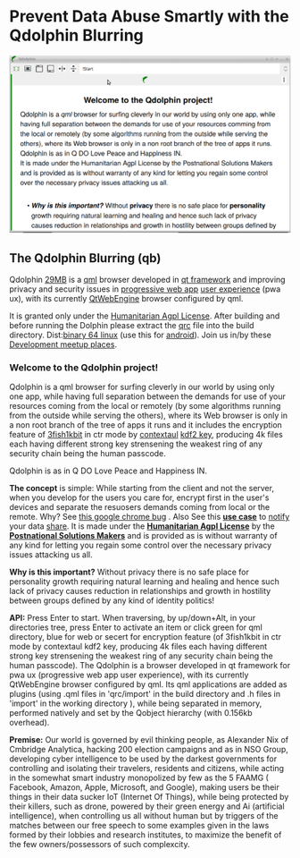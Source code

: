 # Prevent Data Abuse Smartly with the Qdolphin Blurring
![Qdolphin](Qsolphin.2019-02-16.19-39.gif)
## The Qdolphin Blurring (qb)
Qdolphin [29MB](https://github.com/comcomist/Qdolphin/blob/master/Qdolphin.00.zip?raw=true) is a [qml](https://en.wikipedia.org/wiki/QML) browser developed in [qt framework](https://www.qt.io/download-qt-installer) and improving privacy and security issues in [progressive web app](https://en.wikipedia.org/wiki/Progressive_web_applications#Characteristics) [user experience](https://en.wikipedia.org/wiki/User_experience) (pwa ux), with its currently [QtWebEngine](https://wiki.qt.io/QtWebEngine) browser configured by qml.

It is granted only under the [Humanitarian Agpl License](http://namzezam.wikidot.com/humanitarian-agpl-license). After building and before running the Dolphin please extract the [qrc](https://github.com/comcomist/Qdolphin/blob/master/qrc.206.zip?raw=true) file into the build directory. Dist:[binary 64 linux](https://github.com/comcomist/Qdolphin/blob/master/Qdolphin.00.zip?raw=true) (use this for [android](https://doc.qt.io/qt-5/android-getting-started.html)). Join us in/by these [Development meetup places](https://medium.com/@erezelul/the-meetup-place-for-the-qdolphin-business-plans-targeting-startups-and-developers-aiming-solving-5b1e872dc3de).

### Welcome to the Qdolphin project! 

Qdolphin is a qml browser for surfing cleverly in our world by using only one app, while having full separation between the demands for use of your resources coming from the local or remotely (by some algorithms running from the outside while serving the others), where its Web browser is only in a non root branch of the tree of apps it runs and it includes the encryption feature of [3fish1kbit](https://en.wikipedia.org/wiki/Threefish) in ctr mode by [contextaul](https://github.com/comcomist/lppp---Located-Password-Protected-Protocol) [kdf2 key](https://en.wikipedia.org/wiki/Argon2), producing 4k files each having different strong key strensening the weakest ring of any security chain being the human passcode.

Qdolphin is as in Q DO Love Peace and Happiness IN.


**The concept** is simple:  While starting from the client and not the server, when you develop for the users you care for, encrypt first in the user's devices and separate the resuosers demands coming from local or the remote. Why? See [this google chrome bug](https://thehackernews.com/2019/03/update-google-chrome-hack.html) . Also See this **[use case](http://buildup1.wikidot.com/)** to [notify](https://chat.prosody.im/) your data [share](https://send.firefox.com/). It is made under the **[Humanitarian Agpl License](http://namzezam.wikidot.com/humanitarian-agpl-license)** by the **[Postnational Solutions Makers](http://comcomist.wikidot.com/)** and is provided as is without warranty of any kind for letting you regain some control over the necessary privacy issues attacking us all.

**Why is this important?** Without privacy there is no safe place for personality growth requiring natural learning and healing and hence such lack of privacy causes reduction in relationships and growth in hostility between groups defined by any kind of identity politics!   

**API:** Press Enter to start. When traversing, by up/down+Alt, in your directories tree, press Enter to activate an item or click green for qml directory, blue for web or secert for encryption feature (of 3fish1kbit in ctr mode by contextaul kdf2 key, producing 4k files each having different strong key strensening the weakest ring of any security chain being the human passcode). The Qdolphin is a browser developed in qt framework for pwa ux (progressive web app user experience), with its currently QtWebEngine browser configured by qml. Its qml applications are added as plugins (using .qml files in 'qrc/import' in the build directory and .h files in 'import' in the working directory ), while being separated in memory, performed natively and set by the Qobject hierarchy (with 0.156kb overhead).

**Premise:** Our world is governed by evil thinking people, as Alexander Nix of Cmbridge Analytica, hacking 200 election campaigns and as in NSO Group, developing cyber intelligence to be used by the darkest governments for controlling and isolating their travelers, residents and citizens, while acting in the somewhat smart industry monopolized by few as the 5 FAAMG ( Facebook, Amazon, Apple, Microsoft, and Google), making users be their things in their data sucker IoT (Internet Of Things), while being protected by their killers, such as drone, powered by their green energy and Ai (artificial intelligence), when controlling us all without human but by triggers of the matches between our free speech to some examples given in the laws formed by their lobbies and research institutes, to maximize the benefit of the few owners/possessors of such complexcity.
